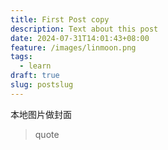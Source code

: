 ```yaml
---
title: First Post copy
description: Text about this post
date: 2024-07-31T14:01:43+08:00
feature: /images/linmoon.png
tags:
  - learn
draft: true
slug: postslug
---
```

本地图片做封面



> quote